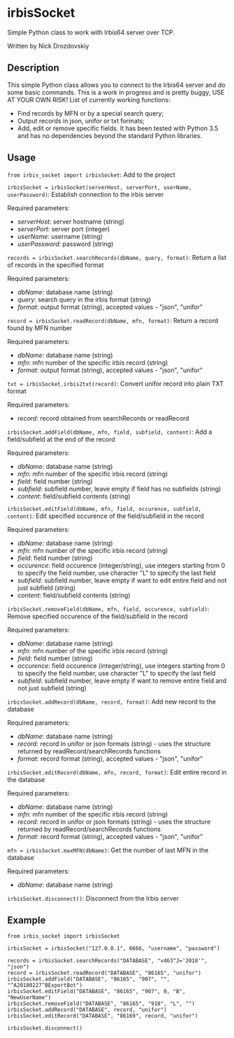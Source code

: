 # irbisSocket
Simple Python class to work with Irbis64 server over TCP.

Written by Nick Drozdovskiy


## Description
This simple Python class allows you to connect to the Irbis64 server and do some basic commands. This is a work in progress and is pretty buggy, USE AT YOUR OWN RISK!
List of currently working functions:
- Find records by MFN or by a special search query;
- Output records in json, unifor or txt formats;
- Add, edit or remove specific fields.
It has been tested with Python 3.5 and has no dependencies beyond the standard Python libraries.


## Usage

`from irbis_socket import irbisSocket`: Add to the project


`irbisSocket = irbisSocket(serverHost, serverPort, userName, userPassword)`: Establish connection to the irbis server

Required parameters:
- _serverHost_: server hostname (string)
- _serverPort_: server port (integer)
- _userName_: username (string)
- _userPassword_: password (string)


`records = irbisSocket.searchRecords(dbName, query, format)`: Return a list of records in the specified format

Required parameters:
- _dbName_: database name (string)
- _query_: search query in the irbis format (string)
- _format_: output format (string), accepted values - "json", "unifor"


`record = irbisSocket.readRecord(dbName, mfn, format)`: Return a record found by MFN number

Required parameters:
- _dbName_: database name (string)
- _mfn_: mfn number of the specific irbis record (string)
- _format_: output format (string), accepted values - "json", "unifor"


`txt = irbisSocket.irbis2txt(record)`: Convert unifor record into plain TXT format

Required parameters:
- _record_: record obtained from searchRecords or readRecord


`irbisSocket.addField(dbName, mfn, field, subfield, content)`: Add a field/subfield at the end of the record

Required parameters:
- _dbName_: database name (string)
- _mfn_: mfn number of the specific irbis record (string)
- _field_: field number (string)
- _subfield_: subfield number, leave empty if field has no subfields (string)
- _content_: field/subfield contents (string)


`irbisSocket.editField(dbName, mfn, field, occurence, subfield, content)`: Edit specified occurence of the field/subfield in the record

Required parameters:
- _dbName_: database name (string)
- _mfn_: mfn number of the specific irbis record (string)
- _field_: field number (string)
- _occurence_: field occurence (integer/string), use integers starting from 0 to specify the field number, use character "L" to specify the last field
- _subfield_: subfield number, leave empty if want to edit entire field and not just subfield (string)
- _content_: field/subfield contents (string)


`irbisSocket.removeField(dbName, mfn, field, occurence, subfield)`: Remove specified occurence of the field/subfield in the record

Required parameters:
- _dbName_: database name (string)
- _mfn_: mfn number of the specific irbis record (string)
- _field_: field number (string)
- _occurence_: field occurence (integer/string), use integers starting from 0 to specify the field number, use character "L" to specify the last field
- _subfield_: subfield number, leave empty if want to remove entire field and not just subfield (string)


`irbisSocket.addRecord(dbName, record, format)`: Add new record to the database

Required parameters:
- _dbName_: database name (string)
- _record_: record in unifor or json formats (string) - uses the structure returned by readRecord/searchRecords functions
- _format_: record format (string), accepted values - "json", "unifor"


`irbisSocket.editRecord(dbName, mfn, record, format)`: Edit entire record in the database

Required parameters:
- _dbName_: database name (string)
- _mfn_: mfn number of the specific irbis record (string)
- _record_: record in unifor or json formats (string) - uses the structure returned by readRecord/searchRecords functions
- _format_: record format (string), accepted values - "json", "unifor"


`mfn = irbisSocket.maxMFN(dbName)`: Get the number of last MFN in the database

Required parameters:
- _dbName_: database name (string)


`irbisSocket.disconnect()`: Disconnect from the Irbis server


## Example
	from irbis_socket import irbisSocket
  
	irbisSocket = irbisSocket("127.0.0.1", 6666, "username", "password")
  
	records = irbisSocket.searchRecords("DATABASE", "v463^J='2018'", "json")
	record = irbisSocket.readRecord("DATABASE", "86165", "unifor")
	irbisSocket.addField("DATABASE", "86165", "907", "", "^A20180227^BExportBot")
	irbisSocket.editField("DATABASE", "86165", "907", 0, "B", "NewUserName")
	irbisSocket.removeField("DATABASE", "86165", "910", "L", "")
	irbisSocket.addRecord("DATABASE", record, "unifor")
	irbisSocket.editRecord("DATABASE", "86169", record, "unifor")
  
	irbisSocket.disconnect()
	
